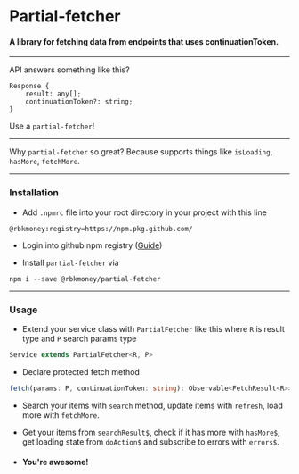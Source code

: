 # Partial-fetcher
#### A library for fetching data from endpoints that uses continuationToken.

------------

API answers something like this?
```typecript
Response {
	result: any[];
	continuationToken?: string;
}
```
Use a `partial-fetcher`!

------------

Why `partial-fetcher` so great? Because supports things like `isLoading`, `hasMore`, `fetchMore`.

------------

### Installation

-  Add `.npmrc` file into your root directory in your project with this line

```
@rbkmoney:registry=https://npm.pkg.github.com/
```

- Login into github npm registry ([Guide](https://help.github.com/en/github/managing-packages-with-github-packages/configuring-npm-for-use-with-github-packages#authenticating-to-github-packages "Guide"))

- Install `partial-fetcher` via 
```
npm i --save @rbkmoney/partial-fetcher
```

------------

### Usage

- Extend your service class with `PartialFetcher` like this where `R` is result type and `P` search params type

```typescript
Service extends PartialFetcher<R, P>
```


 - Declare protected fetch method


 ```typescript
fetch(params: P, continuationToken: string): Observable<FetchResult<R>>
 ```
 
 - Search your items with `search` method, update items with `refresh`, load more with `fetchMore`.
 
 - Get your items from `searchResult$`, check if it has more with `hasMore$`, get loading state from `doAction$` and subscribe to errors with `errors$`.
 
- #### You're awesome! 
